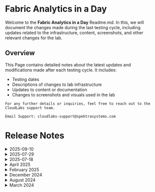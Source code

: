 # Fabric Analytics in a Day

Welcome to the **Fabric Analytics in a Day** Readme.md. In this, we will document the changes made during the last testing cycle, including updates related to the infrastructure, content, screenshots, and other relevant changes for the lab.

## Overview

This Page contains detailed notes about the latest updates and modifications made after each testing cycle. It includes:

- Testing dates
- Descriptions of changes to lab infrastructure
- Updates to content or documentation
- Changes to screenshots and visuals used in the lab

`For any further details or inquiries, feel free to reach out to the CloudLabs support team.`

`Email Support: cloudlabs-support@spektrasystems.com`

# Release Notes

<details>
  <summary>2025-09-10</summary>

## Release Date: 2025-09-10

### Summary of Changes

- The lab has been successfully tested, and the lab content has been reviewed and updated.

### Testing Notes

- **Testing Date**: 2025-09-10

### Testing Scope 

- Performed end-to-end lab testing and updated the lab guide for better clarity.

</details>
<details>
  
  <summary>2025-07-29</summary>

### Summary of Changes
No infrastructure changes were made. The lab guide was revised to reflect the latest UI updates, and new screenshots were added accordingly. Testing confirmed that the content is accurate and the lab functions as expected.

### Infrastructure Changes

NA

### Content Changes

Revised the lab guide to incorporate the latest UI changes. 
  
### Screenshot Updates

Updated the lab guide with new screenshots to reflect the latest UI changes.

### Testing Notes

The existing content is good, and the lab is working as expected.

### Testing scope

Validated the complete lab workflow, confirmed the implementation of latest UI updates in instructions and screenshots, and ensured all steps function as expected without impacting existing configurations or lab performance.

</details>

<details>
  
  <summary>2025-07-18</summary>

## Infrastructure Changes

NA

## Content Changes

NA
  
## Screenshot Updates

NA

## Testing Notes

- **Testing Date**: 2025-07-29
- **Resolved Issues**: NA

</details>
<details>
   <summary>April 2025</summary>


- Standardized the color used for image markup to Orange (#F7AC08)

- Updated Power Point to have updated icons

- Updated Instructor Guide demo for Activator to use Teams instead of
  Outlook

- Updated the Solutions folder to include a completed version of the
  advanced pipeline in Lab 05

- Updated following labs:

  - Lab 1:

    - Updated FAIAD.pbix file in the "Reports" directory

    - Cleaned up some state values in the Geo table so they would
      correctly show in the map

    - Updated a few screenshots where the color of the boxes did not use
      the same color

  - Lab 2:

    - Updated screenshots to match the new workloads experience

    - Added a section to the "Overview of Fabric Experiences" to explain
      "Databases"

    - Updated Table of Contents

    - Updated a few screenshots where the color of the boxes did not use
      the same color

  - Lab 3:

    - Updated a few screenshots where the color of the boxes did not use
      the same color

  - Lab 04:

    - Updated a few screenshots where the color of the boxes did not use
      the same color and had some new icons

  - Lab 05:

    - Updated a few screenshots where the color of the boxes did not use
      the same color and had some new icons

    - Added a completed (text file) to the solutions folder for the more
      advanced pipeline

  - Lab 06:

    - Updated a few screenshots where the color of the boxes did not use
      the same color and had some new icons

    - No more **Reporting** tab in Lakehouse so updated the lab
      showcasing how to create new semantic model

  - Lab 07:

    - Updated Screenshots
</details>
<details>
   <summary>February 2025</summary>

- Updated screenshots due to significant changes in the UI, specifically
  with the fabric personas. Labs are updated to point to the workload
  experiences.

- Updated some grammar within the lab documents.

- Updated all labs and instructor guide to reflect latest changes were made as of 02.2025.

- Saved a new PDF version of all labs to make sure the PDF was up to date with the most recent screenshots and lab instructions.
</details>
<details>
   <summary>December 2024 </summary>

- Updated Fabric workspace screenshots for all labs to align with the more recent updates to the UI. All these screenshot updates were to account for UI changes. 

- Updated lab instructions to add specificity due to UI changes. 

- Updated the PDF Documents to include the latest changes were made as of 12.2024 (December) 

- Saved a new PDF version of all labs to make sure the PDF was up to date with most recent screenshots and lab instructions. 
</details>
<details>
   <summary>August 2024</summary>

- Updated following labs:

  - Lab 3:

    - Introduced shortcuts to ingest data from ADLS Gen2 data source.

    - Introduced visual query views to transform data.

  - Lab 4:

    - Introduced shortcuts to another Lakehouse.

  - Lab 6:

    - Introduced creating new semantic model.

  - Lab 7:

    - Introduced the ability to connect Power BI Desktop to semantic
      model.

- Moved Reports and Solutions folder from C:\FAIAD\ folder of lab environment to Desktop.

- Updated all PQT files in the Solutions folder.

- Updated PBIX solution.

- Updated all screenshots.

- Updated pptx slides by including content for Data Mirroring, Linking.

</details>
<details>
   <summary>March 2024</summary>

- Moved Reports and Solutions folder from Desktop of lab environment to C:\FAIAD\ folder.

- Updated all PQT files in the Solutions folder.

- Added PQT file in Solutions folder to connect to Supplier data using
  ADLS Gen2 (to handle scenarios where attendees cannot connect to
  Snowflake)

- Updated PBIX solution:

  - Created missing relationship.

  - Updated ADLS Gen2 queries to reference one main query.

  - Removed May Invoice query. Moved it to the Lab.

- Updated all screenshots.

- Updated labs based on feedback and product update. Here are some of the main updates:

  - Lab 2 - Industry Solutions section is added.

  - Lab 3 - Steps to create ADLS Gen2 base folder are updated.

  - Lab 3 and 4 - Steps to copy and paste queries to Dataflow are
    updated.

  - Lab 6 - T-SQL and Visual query section are updated to reflect
    changes in the product.

  - Lab 6 - Create relationships and measures section is updated to
    reflect changes in the product.

  - Lab 7 -- Auto-create report section is updated to reflect how the
    report may look if optional relationships are created vs only the
    required relationships are created.

- Updated instructor guide by adding links to labs (language specific links).

- New demo added for Data Activator. Demo steps added to Instructor guide.
</details>


